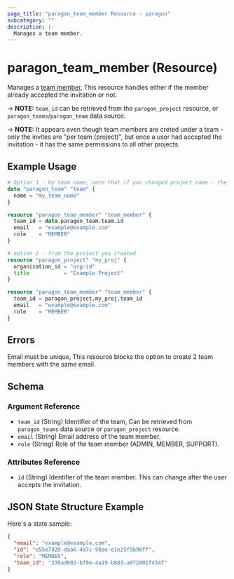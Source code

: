 ```yaml
---
page_title: "paragon_team_member Resource - paragon"
subcategory: ""
description: |-
  Manages a team member.
---
```


# paragon_team_member (Resource)

Manages a [team member](https://docs-prod.useparagon.com/managing-account/teams), This resource handles either if the member already accepted the invitation or not.

-> **NOTE:** `team_id` can be retrieved from the `paragon_project` resource, or `paragon_teams`/`paragon_team` data source.

-> **NOTE:** It appears even though team members are creted under a team - only the invites are "per team (project)", but once a user had accepted the invitation - it has the same permissions to all other projects.

## Example Usage

```terraform
# Option 1 - by team name, note that if you changed project name - the team name will stay the original team name.
data "paragon_team" "team" {
  name = "my_team_name"
}

resource "paragon_team_member" "team_member" {
  team_id = data.paragon_team.team.id
  email   = "example@example.com"
  role    = "MEMBER"
}

# option 2 - from the project you created
resource "paragon_project" "my_proj" {
  organization_id = "org-id"
  title           = "Example Project"
}

resource "paragon_team_member" "team_member" {
  team_id = paragon_project.my_proj.team_id
  email   = "example@example.com"
  role    = "MEMBER"
}
```

## Errors
Email must be unique, This resource blocks the option to create 2 team members with the same email.

## Schema

### Argument Reference

- `team_id` (String) Identifier of the team, Can be retrieved from `paragon_teams` data source or `paragon_project` resource.
- `email` (String) Email address of the team member.
- `role` (String) Role of the team member (ADMIN, MEMBER, SUPPORT).

### Attributes Reference

- `id` (String) Identifier of the team member. This can change after the user accepts the invitation.

## JSON State Structure Example

Here's a state sample:

```json
{
  "email": "example@example.com",
  "id": "e55e7920-daa6-4a7c-98ae-e1e25f5b96ff",
  "role": "MEMBER",
  "team_id": "330ad602-bf0e-4a19-b883-a072001f434f"
}
```